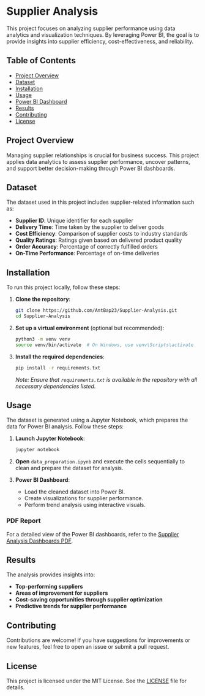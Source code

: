 # Supplier Analysis

This project focuses on analyzing supplier performance using data analytics and visualization techniques. By leveraging Power BI, the goal is to provide insights into supplier efficiency, cost-effectiveness, and reliability.

## Table of Contents

- [Project Overview](#project-overview)
- [Dataset](#dataset)
- [Installation](#installation)
- [Usage](#usage)
- [Power BI Dashboard](#power-bi-dashboard)
- [Results](#results)
- [Contributing](#contributing)
- [License](#license)

## Project Overview

Managing supplier relationships is crucial for business success. This project applies data analytics to assess supplier performance, uncover patterns, and support better decision-making through Power BI dashboards.

## Dataset

The dataset used in this project includes supplier-related information such as:

- **Supplier ID**: Unique identifier for each supplier
- **Delivery Time**: Time taken by the supplier to deliver goods
- **Cost Efficiency**: Comparison of supplier costs to industry standards
- **Quality Ratings**: Ratings given based on delivered product quality
- **Order Accuracy**: Percentage of correctly fulfilled orders
- **On-Time Performance**: Percentage of on-time deliveries

## Installation

To run this project locally, follow these steps:

1. **Clone the repository**:

   ```bash
   git clone https://github.com/AntBap23/Supplier-Analysis.git
   cd Supplier-Analysis
   ```

2. **Set up a virtual environment** (optional but recommended):

   ```bash
   python3 -m venv venv
   source venv/bin/activate  # On Windows, use venv\Scripts\activate
   ```

3. **Install the required dependencies**:

   ```bash
   pip install -r requirements.txt
   ```

   *Note: Ensure that `requirements.txt` is available in the repository with all necessary dependencies listed.*

## Usage

The dataset is generated using a Jupyter Notebook, which prepares the data for Power BI analysis. Follow these steps:

1. **Launch Jupyter Notebook**:

   ```bash
   jupyter notebook
   ```

2. **Open** `data_preparation.ipynb` and execute the cells sequentially to clean and prepare the dataset for analysis.

3. **Power BI Dashboard**:
   - Load the cleaned dataset into Power BI.
   - Create visualizations for supplier performance.
   - Perform trend analysis using interactive visuals.



### PDF Report
For a detailed view of the Power BI dashboards, refer to the [Supplier Analysis Dashboards PDF](Supplier%20Analysis%20Dashboards.pdf).

## Results

The analysis provides insights into:

- **Top-performing suppliers**
- **Areas of improvement for suppliers**
- **Cost-saving opportunities through supplier optimization**
- **Predictive trends for supplier performance**

## Contributing

Contributions are welcome! If you have suggestions for improvements or new features, feel free to open an issue or submit a pull request.

## License

This project is licensed under the MIT License. See the [LICENSE](LICENSE) file for details.




